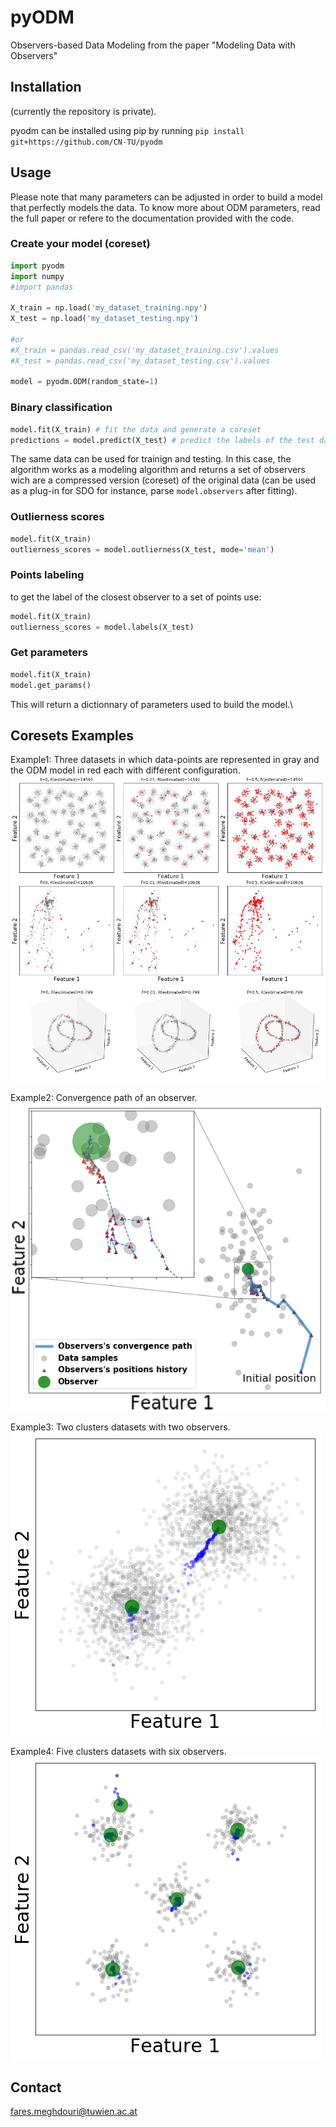 # pyODM
Observers-based Data Modeling from the paper "Modeling Data with Observers"

## Installation
(currently the repository is private).

pyodm can be installed using pip by running
```pip install git+https://github.com/CN-TU/pyodm```

## Usage
Please note that many parameters can be adjusted in order to build a model that perfectly models the data. To know more about ODM parameters, read the full paper or refere to the documentation provided with the code.

### Create your model (coreset)
```python
import pyodm
import numpy
#import pandas

X_train = np.load('my_dataset_training.npy')
X_test = np.load('my_dataset_testing.npy')

#or
#X_train = pandas.read_csv('my_dataset_training.csv').values
#X_test = pandas.read_csv('my_dataset_testing.csv').values

model = pyodm.ODM(random_state=1)
```

### Binary classification
```python
model.fit(X_train) # fit the data and generate a coreset
predictions = model.predict(X_test) # predict the labels of the test data absed on the outlierness score
```
The same data can be used for trainign and testing. In this case, the algorithm works as a modeling algorithm and returns a set of observers wich are a compressed version (coreset) of the original data (can be used as a plug-in for SDO for instance, parse `model.observers` after fitting).


### Outlierness scores
```python
model.fit(X_train)
outlierness_scores = model.outlierness(X_test, mode='mean')
```

### Points labeling

to get the label of the closest observer to a set of points use:
```python
model.fit(X_train)
outlierness_scores = model.labels(X_test)
```

### Get parameters
```python
model.fit(X_train)
model.get_params()
```

This will return a dictionnary of parameters used to build the model.\

## Coresets Examples
Example1: Three datasets in which data-points are represented in gray and the ODM model in red each with different configuration.
![Three datasets in which data-points are represented in gray and the ODM model in red each with different configuration.](/experiements/arti.png)

Example2: Convergence path of an observer.
![Convergence path of an observer.](/experiements/track0.png)

Example3: Two clusters datasets with two observers.
![Two clusters datasets with two observers.](/experiements/track1.png)

Example4: Five clusters datasets with six observers.
![Five clusters datasets with six observers.](/experiements/track2.png)

## Contact
fares.meghdouri@tuwien.ac.at
